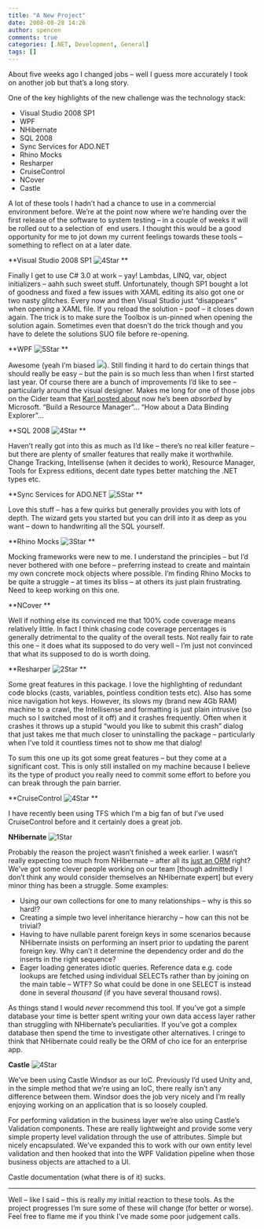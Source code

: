 ```yaml
---
title: "A New Project"
date: 2008-08-28 14:26
author: spencen
comments: true
categories: [.NET, Development, General]
tags: []
---
```


About five weeks ago I changed jobs – well I guess more accurately I took on another job but that’s a long story.
  

One of the key highlights of the new challenge was the technology stack:
  

*   Visual Studio 2008 SP1 
*   WPF 
*   NHibernate 
*   SQL 2008 
*   Sync Services for ADO.NET 
*   Rhino Mocks 
*   Resharper 
*   CruiseControl 
*   NCover 
*   Castle   

A lot of these tools I hadn’t had a chance to use in a commercial environment before. We’re at the point now where we’re handing over the first release of the software to system testing – in a couple of weeks it will be rolled out to a selection of&#160; end users. I thought this would be a good opportunity for me to jot down my current feelings towards these tools – something to reflect on at a later date.
  

**Visual Studio 2008 SP1 ![4Star](/images/4Star_12.png "4Star") **
  

Finally I get to use C# 3.0 at work – yay! Lambdas, LINQ, var, object initializers – aahh such sweet stuff. Unfortunately, though SP1 bought a lot of goodness and fixed a few issues with XAML editing its also got one or two nasty glitches. Every now and then Visual Studio just “disappears” when opening a XAML file. If you reload the solution – poof – it closes down again. The trick is to make sure the Toolbox is un-pinned when opening the solution again. Sometimes even that doesn’t do the trick though and you have to delete the solutions SUO file before re-opening.
  

**WPF ![5Star](/images/5Star_6.png "5Star") **
  

Awesome (yeah I’m biased ![](http://blog.spencen.com/emoticons/smile.png)). Still finding it hard to do certain things that should really be easy – but the pain is so much less than when I first started last year. Of course there are a bunch of improvements I’d like to see – particularly around the visual designer. Makes me long for one of those jobs on the Cider team that [Karl posted about](http://karlshifflett.wordpress.com/2008/08/27/first-week-at-microsoft/) now he’s been *absorbed* by Microsoft. “Build a Resource Manager”… “How about a Data Binding Explorer”…
  

**SQL 2008 ![4Star](/images/4Star_11.png "4Star") **
  

Haven’t really got into this as much as I’d like – there’s no real killer feature – but there are plenty of smaller features that really make it worthwhile. Change Tracking, Intellisense (when it decides to work), Resource Manager, Tools for Express editions, decent date types better matching the .NET types etc.
  

**Sync Services for ADO.NET ![5Star](/images/5Star_5.png "5Star") **
  

Love this stuff – has a few quirks but generally provides you with lots of depth. The wizard gets you started but you can drill into it as deep as you want – down to handwriting all the SQL yourself.
  

**Rhino Mocks ![3Star](/images/3Star_3.png "3Star") **
  

Mocking frameworks were new to me. I understand the principles – but I’d never bothered with one before – preferring instead to create and maintain my own concrete mock objects where possible. I’m finding Rhino Mocks to be quite a struggle – at times its bliss – at others its just plain frustrating. Need to keep working on this one.
  

**NCover **
  

Well if nothing else its convinced me that 100% code coverage means relatively little. In fact I think chasing code coverage percentages is generally detrimental to the quality of the overall tests. Not really fair to rate this one – it does what its supposed to do very well – I’m just not convinced that what its supposed to do is worth doing.
  

**Resharper ![2Star](/images/2Star_3.png "2Star") **
  

Some great features in this package. I love the highlighting of redundant code blocks (casts, variables, pointless condition tests etc). Also has some nice navigation hot keys. However, its slows my (brand new 4Gb RAM) machine to a crawl, the Intellisense and formatting is just plain intrusive (so much so I switched most of it off) and it crashes frequently. Often when it crashes it throws up a stupid “would you like to submit this crash” dialog that just takes me that much closer to uninstalling the package – particularly when I’ve told it countless times not to show me that dialog!
  

To sum this one up its got some great features – but they come at a significant cost. This is only still installed on my machine because I believe its the type of product you really need to commit some effort to before you can break through the pain barrier.
  

**CruiseControl ![4Star](/images/4Star_10.png "4Star") **
  

I have recently been using TFS which I’m a big fan of but I’ve used CruiseControl before and it certainly does a great job.
  

**NHibernate** ![1Star](/images/1Star_3.png "1Star") 
  

Probably the reason the project wasn’t finished a week earlier. I wasn’t really expecting too much from NHibernate – after all its [just an ORM](http://www.paulstovell.com/blog/orm-its-time-to-do-some-real-work) right? We’ve got some clever people working on our team [though admittedly I don’t think any would consider themselves an NHibernate expert] but every minor thing has been a struggle. Some examples: 
  

*   Using our own collections for one to many relationships – why is this so hard!? 
*   Creating a simple two level inheritance hierarchy – how can this not be trivial? 
*   Having to have nullable parent foreign keys in some scenarios because NHibernate insists on performing an insert prior to updating the parent foreign key. Why can’t it determine the dependency order and do the inserts in the right sequence? 
*   Eager loading generates idiotic queries. Reference data e.g. code lookups are fetched using individual SELECTs rather than by joining on the main table – WTF? So what could be done in one SELECT is instead done in several *thousand* (if you have several thousand rows).   

As things stand I would *never* recommend this tool. If you’ve got a simple database your time is better spent writing your own data access layer rather than struggling with NHibernate’s peculiarities. If you’ve got a complex database then spend the time to investigate other alternatives. I cringe to think that NHibernate could really be the ORM of cho
ice for an enterprise app.
  

**Castle** ![4Star](/images/4Star_9.png "4Star") 
  

We’ve been using Castle Windsor as our IoC. Previously I’d used Unity and, in the simple method that we’re using an IoC, there really isn’t any difference between them. Windsor does the job very nicely and I’m really enjoying working on an application that is so loosely coupled.
  

For performing validation in the business layer we’re also using Castle’s Validation components. These are really lightweight and provide some very simple property level validation through the use of attributes. Simple but nicely encapsulated. We’ve expanded this to work with our own entity level validation and then hooked that into the WPF Validation pipeline when those business objects are attached to a UI.
  

Castle documentation (what there is of it) sucks.
  


  


  


  


  


  


  


  


  


  


  


  


  


  


  


  


  


  


  


  


  


  


  


  


  


  


  


  


  


  


  


  


  


  


  


  


  


  


  


  


  


  


  


  


  


  


  


  


  


  


  


  


  


  


  


  


  


  


  


  


  


  


  


  


  


  


  


  


  


  


  


  


  


  


  


  


  


  


  


  


  


  


  


  


  


  


  


  


  


  


  


  


  


  


  


  


  


  


  


  


  


  


  


  


  


  


  


  


  


  


  


  


  


  


  


  


  


  


  


  


  

__________________________
  

Well – like I said – this is really *my* initial reaction to these tools. As the project progresses I’m sure some of these will change (for better or worse). Feel free to flame me if you think I've made some poor judgement calls.


